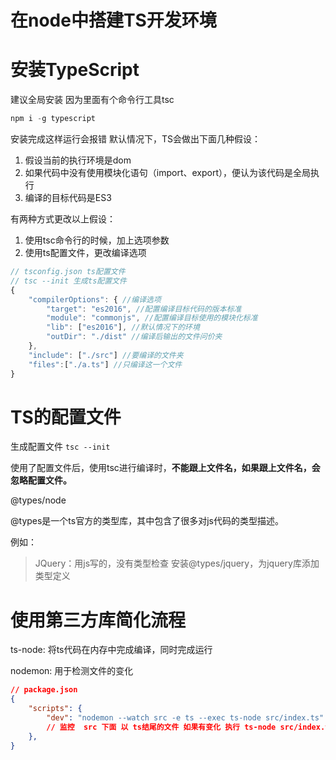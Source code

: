 # 在node中搭建TS开发环境

# 安装TypeScript
建议全局安装 因为里面有个命令行工具tsc
```js 
npm i -g typescript 
```

安装完成这样运行会报错 默认情况下，TS会做出下面几种假设：

1. 假设当前的执行环境是dom
2. 如果代码中没有使用模块化语句（import、export），便认为该代码是全局执行
3. 编译的目标代码是ES3

有两种方式更改以上假设：

1. 使用tsc命令行的时候，加上选项参数
2. 使用ts配置文件，更改编译选项
```ts
// tsconfig.json ts配置文件
// tsc --init 生成ts配置文件
{
    "compilerOptions": { //编译选项
        "target": "es2016", //配置编译目标代码的版本标准 
        "module": "commonjs", //配置编译目标使用的模块化标准 
        "lib": ["es2016"], //默认情况下的环境 
        "outDir": "./dist" //编译后输出的文件问价夹
    },
    "include": ["./src"] //要编译的文件夹
    "files":["./a.ts"] //只编译这一个文件
}
```

# TS的配置文件

生成配置文件 `tsc --init`

使用了配置文件后，使用tsc进行编译时，**不能跟上文件名，如果跟上文件名，会忽略配置文件。**

@types/node 

@types是一个ts官方的类型库，其中包含了很多对js代码的类型描述。

例如：
> JQuery：用js写的，没有类型检查
> 安装@types/jquery，为jquery库添加类型定义

# 使用第三方库简化流程

ts-node: 将ts代码在内存中完成编译，同时完成运行

nodemon: 用于检测文件的变化

```json
// package.json
{
    "scripts": {
        "dev": "nodemon --watch src -e ts --exec ts-node src/index.ts"
        // 监控  src 下面 以 ts结尾的文件 如果有变化 执行 ts-node src/index.ts
    },    
}
```
